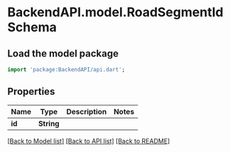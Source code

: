 # BackendAPI.model.RoadSegmentIdSchema

## Load the model package
```dart
import 'package:BackendAPI/api.dart';
```

## Properties

 Name   | Type       | Description | Notes 
--------|------------|-------------|-------
 **id** | **String** |             |

[[Back to Model list]](../README.md#documentation-for-models) [[Back to API list]](../README.md#documentation-for-api-endpoints) [[Back to README]](../README.md)


